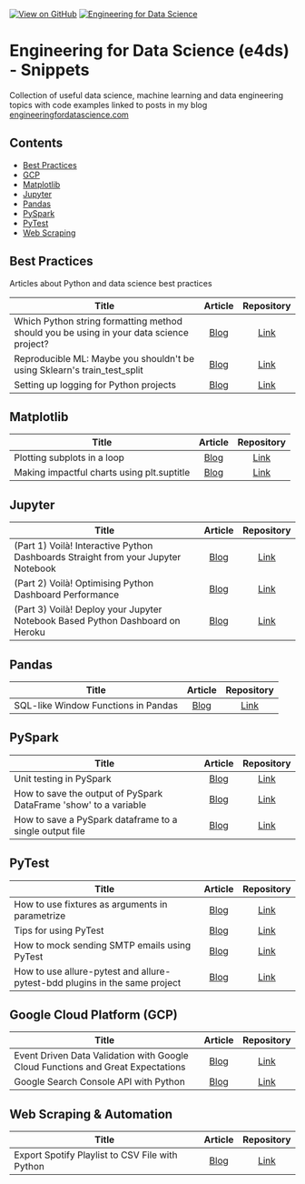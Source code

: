 [![View on GitHub](https://img.shields.io/badge/GitHub-View_on_GitHub-blue?logo=GitHub)](https://github.com/julian-west/e4ds-snippets) [![Engineering for Data Science](https://img.shields.io/badge/Hugo-Engineering%20For%20Data%20Science-yellowgreen?logo=hugo)](https://engineeringfordatascience.com/)

# Engineering for Data Science (e4ds) - Snippets

Collection of useful data science, machine learning and data engineering topics with code examples linked to posts in my blog [engineeringfordatascience.com](https://engineeringfordatascience.com/archives/)

## Contents

- [Best Practices](#bp)
- [GCP](#gcp)
- [Matplotlib](#mpl)
- [Jupyter](#j)
- [Pandas](#pandas)
- [PySpark](#pyspark)
- [PyTest](#pytest)
- [Web Scraping](#web-scraping)


<a id='bp'></a>
## Best Practices
Articles about Python and data science best practices

|Title|Article|Repository|
|-------------|:-------------:|:----------:|
| Which Python string formatting method should you be using in your data science project? | [Blog](https://engineeringfordatascience.com/posts/python_string_formatting_for_data_science/) | [Link](https://github.com/julian-west/e4ds-snippets/blob/master/best-practices/string-formatting/)|
| Reproducible ML: Maybe you shouldn't be using Sklearn's train_test_split | [Blog](https://engineeringfordatascience.com/posts/ml_repeatable_splitting_using_hashing/) | [Link](https://github.com/julian-west/e4ds-snippets/blob/master/best-practices/repeatable-splitting/)|
| Setting up logging for Python projects | [Blog](https://engineeringfordatascience.com/posts/python_logging/) | [Link](https://github.com/julian-west/e4ds-snippets/tree/master/best-practices/setting-up-logging)|


<a id='mpl'></a>
## Matplotlib

|Title|Article|Repository|
|-------------|:-------------:|:----------:|
| Plotting subplots in a loop | [Blog](https://engineeringfordatascience.com/posts/matplotlib_subplots/) | [Link](https://github.com/julian-west/e4ds-snippets/tree/master/matplotlib/subplots_in_loop.ipynb)|
| Making impactful charts using plt.suptitle | [Blog](https://engineeringfordatascience.com/posts/matplotlib_subtitles/) | [Link](https://github.com/julian-west/e4ds-snippets/tree/master/matplotlib/suptitles.ipynb)|

<a id='j'></a>
## Jupyter

|Title|Article|Repository|
|-------------|:-------------:|:----------:|
| (Part 1) Voilà! Interactive Python Dashboards Straight from your Jupyter Notebook | [Blog](https://engineeringfordatascience.com/posts/voila_python_dashboard_part1/) | [Link](https://github.com/julian-west/e4ds-snippets/tree/master/jupyter/voila)|
| (Part 2) Voilà! Optimising Python Dashboard Performance | [Blog](https://engineeringfordatascience.com/posts/voila_python_dashboard_part2/) | [Link](https://github.com/julian-west/e4ds-snippets/tree/master/jupyter/voila)|
| (Part 3) Voilà! Deploy your Jupyter Notebook Based Python Dashboard on Heroku | [Blog](https://engineeringfordatascience.com/posts/voila_python_dashboard_part3/) | [Link](https://github.com/julian-west/e4ds-snippets/tree/master/jupyter/voila)|

<a id='pandas'></a>
## Pandas

|Title|Article|Repository|
|-------------|:-------------:|:----------:|
| SQL-like Window Functions in Pandas | [Blog](https://engineeringfordatascience.com/posts/sql_like_window_functions_in_pandas/) | [Link](https://github.com/julian-west/e4ds-snippets/tree/master/pandas)|

<a id='pyspark'></a>
## PySpark

|Title|Article|Repository|
|-------------|:-------------:|:----------:|
| Unit testing in PySpark | [Blog](https://engineeringfordatascience.com/posts/pyspark_unit_testing_with_pytest/) | [Link](https://github.com/julian-west/e4ds-snippets/tree/master/pyspark/pyspark_unit_testing)|
| How to save the output of PySpark DataFrame 'show' to a variable | [Blog](https://engineeringfordatascience.com/posts/pyspark_save_show_string_to_variable/) | [Link](https://github.com/julian-west/e4ds-snippets/tree/master/pyspark/show_string)|
| How to save a PySpark dataframe to a single output file | [Blog](https://engineeringfordatascience.com/posts/how_to_save_pyspark_dataframe_to_single_output_file/) | [Link](https://github.com/julian-west/e4ds-snippets/tree/master/pyspark/write_dataframe_to_single_file)|

<a id='pytest'></a>
## PyTest

|Title|Article|Repository|
|-------------|:-------------:|:----------:|
| How to use fixtures as arguments in parametrize | [Blog](https://engineeringfordatascience.com/posts/pytest_fixtures_with_parameterize) | [Link](https://github.com/julian-west/e4ds-snippets/tree/master/pytest/fixtures_and_parametrize)|
| Tips for using PyTest | [Blog](https://engineeringfordatascience.com/posts/tips_for_using_pytest) | [Link](https://github.com/julian-west/e4ds-snippets/tree/master/pytest/pytest_tips)|
| How to mock sending SMTP emails using PyTest | [Blog](https://engineeringfordatascience.com/posts/mock_smtp_email_using_pytest/) | [Link](https://github.com/julian-west/e4ds-snippets/tree/master/pytest/unit_test_sending_emails)|
| How to use allure-pytest and allure-pytest-bdd plugins in the same project | [Blog](https://engineeringfordatascience.com/posts/how_to_use_allure_pytest_bdd_and_allure_pytest_in_the_same_project/) | [Link](https://github.com/julian-west/e4ds-snippets/tree/master/pytest/allure_pytest_bdd_and_allure_pytest)|

<a id='gcp'></a>
## Google Cloud Platform (GCP)

|Title|Article|Repository|
|-------------|:-------------:|:----------:|
| Event Driven Data Validation with Google Cloud Functions and Great Expectations | [Blog](https://engineeringfordatascience.com/posts/event_driven_data_validation_with_google_cloud_functions_and_great_expectations/) | [Link](https://github.com/julian-west/e4ds-snippets/tree/master/gcp/cloud-functions/event-driven-testing)|
| Google Search Console API with Python | [Blog](https://engineeringfordatascience.com/posts/google_search_console_api_python/) | [Link](https://github.com/julian-west/e4ds-snippets/tree/master/gcp/search-console)|

<a id='web-scraping'></a>
## Web Scraping & Automation

|Title|Article|Repository|
|-------------|:-------------:|:----------:|
| Export Spotify Playlist to CSV File with Python | [Blog](https://engineeringfordatascience.com/posts/export_spotify_playlist_to_csv_using_python/) | [Link](https://github.com/julian-west/e4ds-snippets/tree/master/web-scraping/spotify)|
